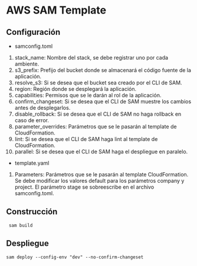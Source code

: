 #  AWS SAM Template

## Configuración
* samconfig.toml
1. stack_name: Nombre del stack, se debe registrar uno por cada ambiente.
2. s3_prefix: Prefijo del bucket donde se almacenará el código fuente de la aplicación.
3. resolve_s3: Si se desea que el bucket sea creado por el CLI de SAM.
4. region: Región donde se desplegará la aplicación.
5. capabilities: Permisos que se le darán al rol de la aplicación.
6. confirm_changeset: Si se desea que el CLI de SAM muestre los cambios antes de desplegarlos.
7. disable_rollback: Si se desea que el CLI de SAM no haga rollback en caso de error.
8. parameter_overrides: Parámetros que se le pasarán al template de CloudFormation.
9. lint: Si se desea que el CLI de SAM haga lint al template de CloudFormation.
10. parallel: Si se desea que el CLI de SAM haga el despliegue en paralelo.

* template.yaml
1. Parameters: Parámetros que se le pasarán al template CloudFormation. Se debe modificar los valores default para los parámetros company y project. El parámetro stage se sobreescribe en el archivo samconfig.toml.

## Construcción
 `` 
sam build
``

## Despliegue
``
sam deploy --config-env "dev" --no-confirm-changeset
``
